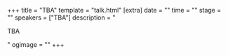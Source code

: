 +++
title = "TBA"
template = "talk.html"
[extra]
  date = ""
  time = ""
  stage = ""
  speakers = ["TBA"]
  description = "<p>TBA</p>"
  ogimage = ""
+++
